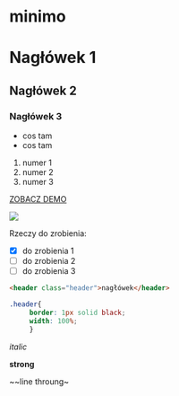 # minimo

# Nagłówek 1 
## Nagłówek 2
### Nagłówek 3

* cos tam
* cos tam

1. numer 1
2. numer 2
3. numer 3


[ZOBACZ DEMO](https://teencakes.github.io/minimo/)


![](https://images.pexels.com/photos/867481/pexels-photo-867481.jpeg?cs=srgb&dl=background-colors-desk-867481.jpg&fm=jpg)


Rzeczy do zrobienia:
 - [x] do zrobienia 1
 - [ ] do zrobienia 2
 - [ ] do zrobienia 3
 
```html
<header class="header">nagłówek</header>  
```

```css
.header{
     border: 1px solid black;
     width: 100%;
     }
```

*italic*

**strong**

~~line throung~
